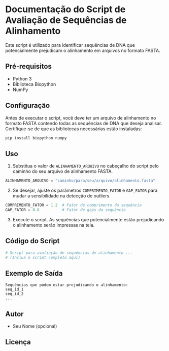 # Documentação do Script de Avaliação de Sequências de Alinhamento

Este script é utilizado para identificar sequências de DNA que potencialmente prejudicam o alinhamento em arquivos no formato FASTA.

## Pré-requisitos

- Python 3
- Biblioteca Biopython
- NumPy

## Configuração

Antes de executar o script, você deve ter um arquivo de alinhamento no formato FASTA contendo todas as sequências de DNA que deseja analisar. Certifique-se de que as bibliotecas necessárias estão instaladas:

```bash
pip install biopython numpy
```

## Uso

1. Substitua o valor de `ALINHAMENTO_ARQUIVO` no cabeçalho do script pelo caminho do seu arquivo de alinhamento FASTA.

```python
ALINHAMENTO_ARQUIVO = "caminho/para/seu/arquivo/alinhamento.fasta"
```

2. Se desejar, ajuste os parâmetros `COMPRIMENTO_FATOR` e `GAP_FATOR` para mudar a sensibilidade na detecção de outliers.

```python
COMPRIMENTO_FATOR = 1.2  # Fator de comprimento da sequência
GAP_FATOR = 0.8          # Fator de gaps da sequência
```

3. Execute o script. As sequências que potencialmente estão prejudicando o alinhamento serão impressas na tela.

## Código do Script

```python
# Script para avaliação de sequências de alinhamento ...
# (Inclua o script completo aqui)
```

## Exemplo de Saída

```
Sequências que podem estar prejudicando o alinhamento:
seq_id_1
seq_id_2
...
```

## Autor

- Seu Nome (opcional)

## Licença

